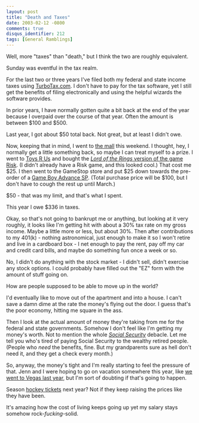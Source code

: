 ```yaml
---
layout: post
title: "Death and Taxes"
date: 2003-02-12 -0800
comments: true
disqus_identifier: 212
tags: [General Ramblings]
---
```

Well, more "taxes" than "death," but I think the two are roughly
equivalent.
 
 Sunday was eventful in the tax realm.
 
 For the last two or three years I've filed both my federal and state
income taxes using [TurboTax.com](http://www.turbotax.com). I don't have
to pay for the tax software, yet I still get the benefits of filing
electronically and using the helpful wizards the software provides.
 
 In prior years, I have normally gotten quite a bit back at the end of
the year because I overpaid over the course of that year. Often the
amount is between \$100 and \$500.
 
 Last year, I got about \$50 total back. Not great, but at least I
didn't owe.
 
 Now, keeping that in mind, I went to [the
mall](http://www.lloydcentermall.com/) this weekend. I thought, hey, I
normally get a little something back, so maybe I can treat myself to a
prize. I went to [Toys R
Us](http://www.amazon.com/exec/obidos/redirect?tag=mhsvortex&path=tg/browse/-/171280/)
and bought the [*Lord of the Rings* version of the game
Risk](http://www.amazon.com/exec/obidos/ASIN/B00006653W/mhsvortex). (I
didn't already have a Risk game, and this looked cool.) That cost me
\$25. I then went to the GameStop store and put \$25 down towards the
pre-order of a [Game Boy Advance
SP](http://pocket.ign.com/articles/382/382062p1.html). (Total purchase
price will be \$100, but I don't have to cough the rest up until
March.)
 
 \$50 - that was my limit, and that's what I spent.
 
 This year I owe \$336 in taxes.
 
 Okay, so that's not going to bankrupt me or anything, but looking at it
very roughly, it looks like I'm getting hit with about a 30% tax rate on
my gross income. Maybe a little more or less, but about 30%. Then after
contributions to my 401(k) - nothing astronomical, just enough to make
it so I won't retire and live in a cardboard box - I net enough to pay
the rent, pay off my car and credit card bills, and maybe do something
fun once a week or so.
 
 No, I didn't do anything with the stock market - I didn't sell, didn't
exercise any stock options. I could probably have filled out the "EZ"
form with the amount of stuff going on.
 
 How are people supposed to be able to move up in the world?
 
 I'd eventually like to move out of the apartment and into a house. I
can't save a damn dime at the rate the money's flying out the door. I
guess that's the poor economy, hitting me square in the ass.
 
 Then I look at the actual amount of money they're taking from me for
the federal and state governments. Somehow I don't feel like I'm getting
my money's worth. Not to mention the whole [*Social
Security*](http://www.ssa.gov/) debacle. Let me tell you who's tired of
paying Social Security to the wealthy retired people. (People who *need*
the benefits, fine. But my grandparents sure as hell don't need it, and
they get a check every month.)
 
 So, anyway, the money's tight and I'm really starting to feel the
pressure of that. Jenn and I were hoping to go on vacation somewhere
this year, like [we went to Vegas last
year](/archive/2002/05/20/parlez-vous-las-vegas.aspx), but I'm sort of
doubting if that's going to happen.
 
 Season [hockey tickets](http://www.winterhawks.com) next year? Not if
they keep raising the prices like they have been.
 
 It's amazing how the cost of living keeps going up yet my salary stays
somehow rock-*fucking*-solid.
